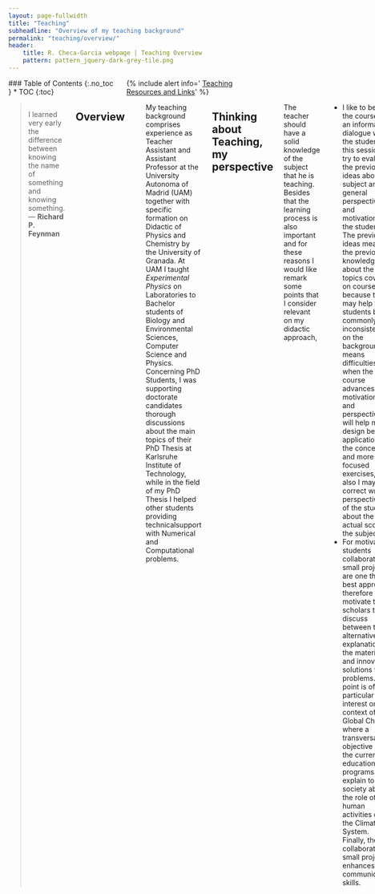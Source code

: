 ```yaml
---
layout: page-fullwidth
title: "Teaching"
subheadline: "Overview of my teaching background"
permalink: "teaching/overview/"
header:
    title: R. Checa-Garcia webpage | Teaching Overview
    pattern: pattern_jquery-dark-grey-tile.png
---
```


<div class="row">
<div class="medium-4 medium-push-8 columns" markdown="1">
<div class="panel radius" markdown="1">
### Table of Contents
{:.no_toc }
*  TOC
{:toc}
</div>

<div class="panel radius" markdown="1">
  {% include alert info=' <a href="/teaching/resources/">Teaching Resources and Links</a>' %}
  </div>
  
</div><!-- /.medium-4.columns -->

<div class="medium-8 medium-pull-4 columns" markdown="1">



> I learned very early the difference between knowing the name of something and knowing something. ― **Richard P. Feynman**

## Overview
---

My teaching background comprises experience as Teacher Assistant and Assistant Professor at the University Autonoma of Madrid (UAM) together with specific formation on Didactic of Physics and Chemistry by the University of Granada. At UAM I taught *Experimental Physics* on Laboratories to Bachelor students of Biology and Environmental Sciences, Computer Science and Physics. Concerning PhD Students, I was supporting doctorate candidates thorough discussions about the main topics of their PhD Thesis at Karlsruhe Institute of Technology, while in the field of my PhD Thesis I helped other students providing technicalsupport with Numerical and Computational problems.

## Thinking about Teaching, my perspective

The teacher should have a solid knowledge of the subject that he is teaching. Besides that the learning process is also important and for these reasons I would like remark some points that I consider relevant on my didactic approach,
	
- I like to begin the course with an informal dialogue with the students, in this session I try to evaluate the previous ideas about the subject and the general perspectives and motivations of the students. The previous ideas means the previous knowledge about the topics covered on course, because they may help to the students but commonly the inconsistencies on the background means difficulties when the course advances. The motivations and perspectives will help me to design better applications of the concepts and more focused exercises, but also I may correct wrong perspectives of the students about the actual scope of the subject.
- For motivated students collaborative small projects are one the best approach, therefore I motivate to the scholars to discuss between them alternative explanation of the material and innovative solutions to the problems. This point is of particular interest on the context of Global Change, where a transversal objective of the current education programs is explain to the society about the role of human activities on the Climatic System. Finally, the collaborative small project enhances the communicative skills.
		


<small markdown="1">[Up to table of contents](#toc)</small>
{: .text-right }

---

</div><!-- /.medium-8.columns -->
</div><!-- /.row -->



